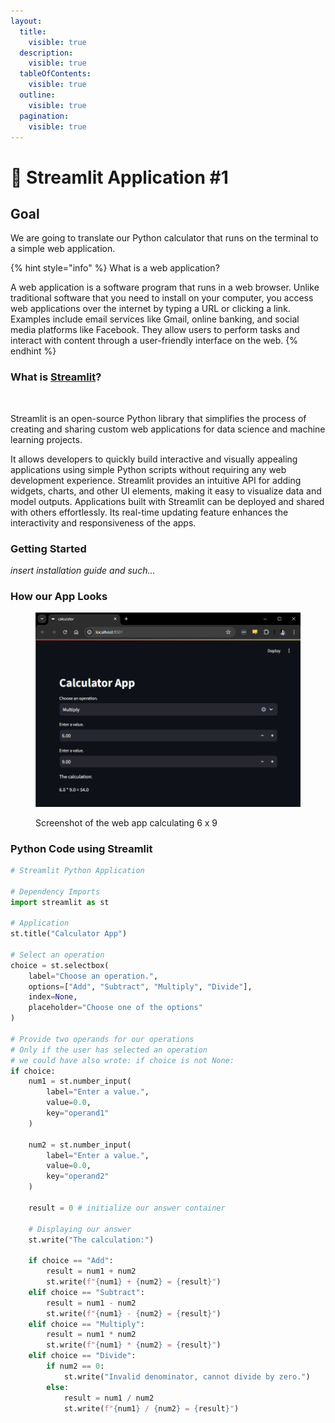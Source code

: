 ```yaml
---
layout:
  title:
    visible: true
  description:
    visible: true
  tableOfContents:
    visible: true
  outline:
    visible: true
  pagination:
    visible: true
---
```


# 💎 Streamlit Application #1

## Goal

We are going to translate our Python calculator that runs on the terminal to a simple web application.

{% hint style="info" %}
What is a web application?

A web application is a software program that runs in a web browser. Unlike traditional software that you need to install on your computer, you access web applications over the internet by typing a URL or clicking a link. Examples include email services like Gmail, online banking, and social media platforms like Facebook. They allow users to perform tasks and interact with content through a user-friendly interface on the web.
{% endhint %}

### What is [Streamlit](https://streamlit.io/)?

<figure><img src="https://user-images.githubusercontent.com/7164864/217936487-1017784e-68ec-4e0d-a7f6-6b97525ddf88.gif" alt=""><figcaption></figcaption></figure>

Streamlit is an open-source Python library that simplifies the process of creating and sharing custom web applications for data science and machine learning projects.&#x20;

It allows developers to quickly build interactive and visually appealing applications using simple Python scripts without requiring any web development experience. Streamlit provides an intuitive API for adding widgets, charts, and other UI elements, making it easy to visualize data and model outputs. Applications built with Streamlit can be deployed and shared with others effortlessly. Its real-time updating feature enhances the interactivity and responsiveness of the apps.

### Getting Started

_insert installation guide and such..._

### How our App Looks

<figure><img src="../../.gitbook/assets/image.png" alt=""><figcaption><p>Screenshot of the web app calculating 6 x 9</p></figcaption></figure>

### Python Code using Streamlit

```python
# Streamlit Python Application

# Dependency Imports
import streamlit as st

# Application
st.title("Calculator App")

# Select an operation
choice = st.selectbox(
    label="Choose an operation.",
    options=["Add", "Subtract", "Multiply", "Divide"],
    index=None,
    placeholder="Choose one of the options"
)

# Provide two operands for our operations
# Only if the user has selected an operation
# we could have also wrote: if choice is not None:
if choice:
    num1 = st.number_input(
        label="Enter a value.",
        value=0.0,
        key="operand1"
    )
    
    num2 = st.number_input(
        label="Enter a value.",
        value=0.0,
        key="operand2"
    )

    result = 0 # initialize our answer container
    
    # Displaying our answer
    st.write("The calculation:")

    if choice == "Add":
        result = num1 + num2
        st.write(f"{num1} + {num2} = {result}")
    elif choice == "Subtract":
        result = num1 - num2
        st.write(f"{num1} - {num2} = {result}")
    elif choice == "Multiply":
        result = num1 * num2
        st.write(f"{num1} * {num2} = {result}")
    elif choice == "Divide":
        if num2 == 0:
            st.write("Invalid denominator, cannot divide by zero.")
        else:
            result = num1 / num2
            st.write(f"{num1} / {num2} = {result}")
```
